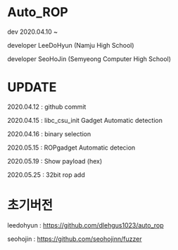 # Auto_ROP

dev 2020.04.10 ~

developer LeeDoHyun (Namju High School)

developer SeoHoJin (Semyeong Computer High School)


# UPDATE
2020.04.12 : github commit

2020.04.15 : libc_csu_init Gadget Automatic detection

2020.04.16 : binary selection

2020.05.15 : ROPgadget Automatic detecion

2020.05.19 : Show payload (hex)

2020.05.25 : 32bit rop add

# 초기버전

leedohyun : https://github.com/dlehgus1023/auto_rop

seohojin : https://github.com/seohojinn/fuzzer
